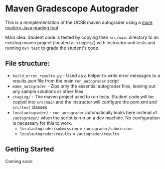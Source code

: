 # Maven Gradescope Autograder

This is a reimplementation of the UCSB maven autograder using a [more modern Java grading tool](https://github.com/tkutcher/jgrade)

Main idea: Student code is tested by copying their `src/main` directory to an existing maven project (located at `staging/`) with instructor unit tests and running `mvn test` to grade the student's code.

## File structure:
- `build_error_results.py` - Used as a helper to write error messages to a results.json file from the main `run_autograder` script
- `make_autograder` - Zips only the essential autograder files, leaving out any sample solutions or other files
- `staging/` - The maven project used to run tests. Student code will be copied into `src/main` and the instructor will configure the pom.xml and `src/test` classes
- `localautograder/` - `run_autograder` automatically looks here instead of `/autograder/` when the script is run on a dev machine. No configuration is necessary for this to work.
    - `localautograder/submission` = `/autograder/submission`
    - `localautograder/results` = `/autograder/results`


## Getting Started
Coming soon